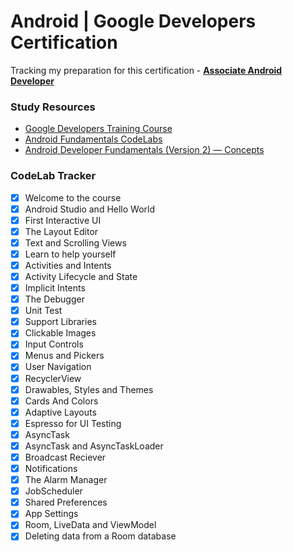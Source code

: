 # Android | Google Developers Certification
Tracking my preparation for this certification - **[Associate Android Developer](https://developers.google.com/certification/associate-android-developer)**

### Study Resources
* [Google Developers Training Course](https://developer.android.com/courses/fundamentals-training/overview-v2)
* [Android Fundamentals CodeLabs](https://codelabs.developers.google.com/android-training/)
* [Android Developer Fundamentals (Version 2) — Concepts](https://google-developer-training.github.io/android-developer-fundamentals-course-concepts-v2/index.html)

### CodeLab Tracker
- [x] Welcome to the course
- [x] Android Studio and Hello World
- [x] First Interactive UI
- [x] The Layout Editor
- [x] Text and Scrolling Views
- [x] Learn to help yourself
- [X] Activities and Intents
- [X] Activity Lifecycle and State
- [X] Implicit Intents
- [X] The Debugger
- [X] Unit Test
- [X] Support Libraries
- [X] Clickable Images
- [X] Input Controls
- [X] Menus and Pickers
- [X] User Navigation
- [X] RecyclerView
- [X] Drawables, Styles and Themes
- [X] Cards And Colors
- [X] Adaptive Layouts
- [X] Espresso for UI Testing
- [X] AsyncTask
- [X] AsyncTask and AsyncTaskLoader
- [X] Broadcast Reciever
- [X] Notifications
- [X] The Alarm Manager
- [X] JobScheduler
- [X] Shared Preferences
- [X] App Settings
- [X] Room, LiveData and ViewModel
- [X] Deleting data from a Room database

